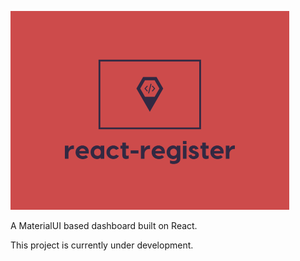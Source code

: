 ![react-register](https://raw.githubusercontent.com/Fairbanks-io/react-register/develop/imgs/react-register-sm.PNG)

A MaterialUI based dashboard built on React.

This project is currently under development.
